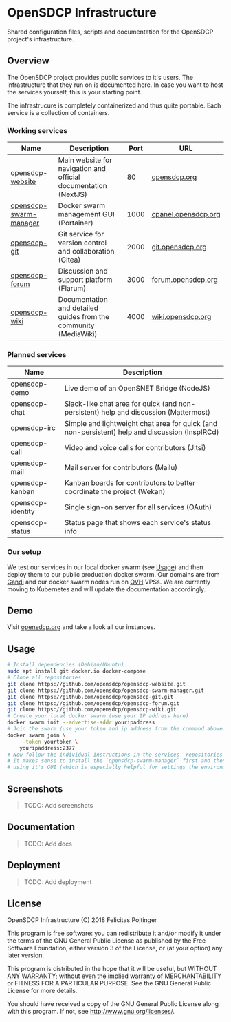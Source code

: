 # OpenSDCP Infrastructure

Shared configuration files, scripts and documentation for the OpenSDCP project's infrastructure.

## Overview

The OpenSDCP project provides public services to it's users. The infrastructure that they run on is documented here. In case you want to host the services yourself, this is your starting point.

The infrastrucure is completely containerized and thus quite portable. Each service is a collection of containers.

### Working services

| Name                                                                         | Description                                                      | Port | URL                                                |
| ---------------------------------------------------------------------------- | ---------------------------------------------------------------- | ---- | -------------------------------------------------- |
| [opensdcp-website](https://github.com/opensdcp/opensdcp-website)             | Main website for navigation and official documentation (NextJS)  | 80   | [opensdcp.org](https://opensdcp.org)               |
| [opensdcp-swarm-manager](https://github.com/opensdcp/opensdcp-swarm-manager) | Docker swarm management GUI (Portainer)                          | 1000 | [cpanel.opensdcp.org](https://cpanel.opensdcp.org) |
| [opensdcp-git](https://github.com/opensdcp/opensdcp-git)                     | Git service for version control and collaboration (Gitea)        | 2000 | [git.opensdcp.org](https://git.opensdcp.org)       |
| [opensdcp-forum](https://github.com/opensdcp/opensdcp-forum)                 | Discussion and support platform (Flarum)                         | 3000 | [forum.opensdcp.org](https://forum.opensdcp.org)   |
| [opensdcp-wiki](https://github.com/opensdcp/opensdcp-wiki)                   | Documentation and detailed guides from the community (MediaWiki) | 4000 | [wiki.opensdcp.org](https://wiki.opensdcp.org)     |

### Planned services

| Name              | Description                                                                                    |
| ----------------- | ---------------------------------------------------------------------------------------------- |
| opensdcp-demo     | Live demo of an OpenSNET Bridge (NodeJS)                                                       |
| opensdcp-chat     | Slack-like chat area for quick (and non-persistent) help and discussion (Mattermost)           |
| opensdcp-irc      | Simple and lightweight chat area for quick (and non-persistent) help and discussion (InspIRCd) |
| opensdcp-call     | Video and voice calls for contributors (Jitsi)                                                 |
| opensdcp-mail     | Mail server for contributors (Mailu)                                                           |
| opensdcp-kanban   | Kanban boards for contributors to better coordinate the project (Wekan)                        |
| opensdcp-identity | Single sign-on server for all services (OAuth)                                                 |
| opensdcp-status   | Status page that shows each service's status info                                              |

### Our setup

We test our services in our local docker swarm (see [Usage](#usage)) and then deploy them to our public production docker swarm.
Our domains are from [Gandi](https://www.gandi.net/) and our docker swarm nodes run on [OVH](https://www.ovh.com) VPSs.
We are currently moving to Kubernetes and will update the documentation accordingly.

## Demo

Visit [opensdcp.org](https://opensdcp.org/) and take a look all our instances.

## Usage

```bash
# Install dependencies (Debian/Ubuntu)
sudo apt install git docker.io docker-compose
# Clone all repositories
git clone https://github.com/opensdcp/opensdcp-website.git
git clone https://github.com/opensdcp/opensdcp-swarm-manager.git
git clone https://github.com/opensdcp/opensdcp-git.git
git clone https://github.com/opensdcp/opensdcp-forum.git
git clone https://github.com/opensdcp/opensdcp-wiki.git
# Create your local docker swarm (use your IP address here)
docker swarm init --advertise-addr youripaddress
# Join the swarm (use your token and ip address from the command above) (run this on all nodes you want to use)
docker swarm join \
    --token yourtoken \
    youripaddress:2377
# Now follow the individual instructions in the services' repositories (look for "Deployment to swarm")!
# It makes sense to install the `opensdcp-swarm-manager` first and then deploy the services as stacks
# using it's GUI (which is especially helpful for settings the environment variables)
```

## Screenshots

> TODO: Add screenshots

## Documentation

> TODO: Add docs

## Deployment

> TODO: Add deployment

## License

OpenSDCP Infrastructure (C) 2018 Felicitas Pojtinger

This program is free software: you can redistribute it and/or modify
it under the terms of the GNU General Public License as published by
the Free Software Foundation, either version 3 of the License, or
(at your option) any later version.

This program is distributed in the hope that it will be useful,
but WITHOUT ANY WARRANTY; without even the implied warranty of
MERCHANTABILITY or FITNESS FOR A PARTICULAR PURPOSE. See the
GNU General Public License for more details.

You should have received a copy of the GNU General Public License
along with this program. If not, see <http://www.gnu.org/licenses/>.
